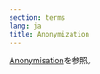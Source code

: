 ```yaml
---
section: terms
lang: ja
title: Anonymization
---
```


[Anonymisation](/glossary/en/terms/anonymisation/)を参照。
